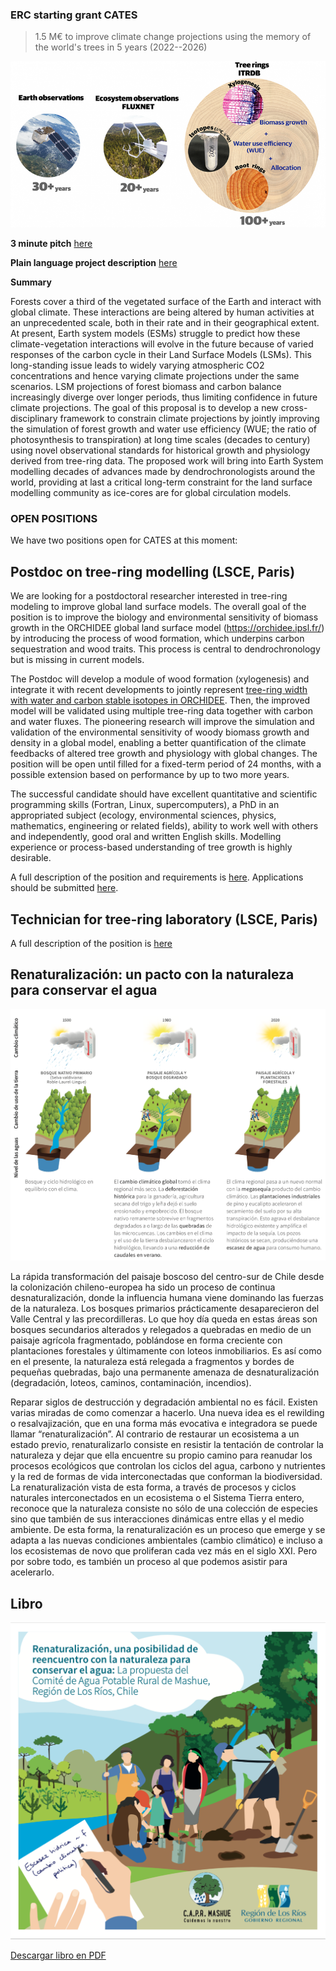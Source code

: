 ### ERC starting grant CATES
> 1.5 M€ to improve climate change projections using the memory of the world's trees in 5 years (2022--2026)

<img src="images/ERC2_CNRS.png?raw=true"/>

**3 minute pitch** [here](https://youtu.be/PJB53PxxH5A)

**Plain language project description** [here](https://www.universite-paris-saclay.fr/en/news/reading-tree-cores-better-predict-global-warming)

**Summary**

Forests cover a third of the vegetated surface of the Earth and interact with global climate. These interactions are being altered by human activities at an unprecedented scale, both in their rate and in their geographical extent. At present, Earth system models (ESMs) struggle to predict how these climate-vegetation interactions will evolve in the future because of varied responses of the carbon cycle in their Land Surface Models (LSMs). This long-standing issue leads to widely varying atmospheric CO2 concentrations and hence varying climate projections under the same scenarios. LSM projections of forest biomass and carbon balance increasingly diverge over longer periods, thus limiting confidence in future climate projections. The goal of this proposal is to develop a new cross-disciplinary framework to constrain climate projections by jointly improving the simulation of forest growth and water use efficiency (WUE; the ratio of photosynthesis to transpiration) at long time scales (decades to century) using novel observational standards for historical growth and physiology derived from tree-ring data. The proposed work will bring into Earth System modelling decades of advances made by dendrochronologists around the world, providing at last a critical long-term constraint for the land surface modelling community as ice-cores are for global circulation models.
<!--The following three objectives are addressed: (1) advance the mechanistic representation of tree-ring growth and stable isotopes in the global LSM ORCHIDEE, the terrestrial component of the IPSL ESM; (2) use tree-ring data together with eddy covariance flux measurements to improve the capability of the model to simulate the effects of changing climate, CO2 and nitrogen on forest growth and WUE; (3) provide the first climate simulations until 2100 constrained by historical forest responses. The constrained projections will reduce uncertainties on the feedbacks of altered tree growth and physiology on climate.--> 

### OPEN POSITIONS
We have two positions open for CATES at this moment:

## Postdoc on tree-ring modelling (LSCE, Paris)
We are looking for a postdoctoral researcher interested in tree-ring modeling to improve global land surface models. The overall goal of the position is to improve the biology and environmental sensitivity of biomass growth in the ORCHIDEE global land surface model (https://orchidee.ipsl.fr/) by introducing the process of wood formation, which underpins carbon sequestration and wood traits. This process is central to dendrochronology but is missing in current models. 

The Postdoc will develop a module of wood formation (xylogenesis) and integrate it with recent developments to jointly represent [tree-ring width with water and carbon stable isotopes in ORCHIDEE](https://bg.copernicus.org/articles/18/3781/2021/bg-18-3781-2021.html). Then, the improved model will be validated using multiple tree-ring data together with carbon and water fluxes. The pioneering research will improve the simulation and validation of the environmental sensitivity of woody biomass growth and density in a global model, enabling a better quantification of the climate feedbacks of altered tree growth and physiology with global changes. The position will be open until filled for a fixed-term period of 24 months, with a possible extension based on performance by up to two more years. 

The successful candidate should have excellent quantitative and scientific programming skills (Fortran, Linux, supercomputers), a PhD in an appropriated subject (ecology, environmental sciences, physics, mathematics, engineering or related fields), ability to work well with others and independently, good oral and written English skills. Modelling experience or process-based understanding of tree growth is highly desirable.

A full description of the position and requirements is [here](https://sharebox.lsce.ipsl.fr/index.php/s/18xKa3Sy7sFaBVW).
Applications should be submitted [here](https://emploi.cnrs.fr/Offres/CDD/UMR8212-JONBAR-001/Default.aspx?lang=EN).



## Technician for tree-ring laboratory (LSCE, Paris)
A full description of the position is [here](https://sharebox.lsce.ipsl.fr/index.php/s/YjuLfpqtjzat5AK)

<!--I am hiring my team for the CATES ERC starting grant. I look for a motivated technician, 2 postdocs and 1 PhD student. Please email me at [Dr. Jonathan Barichivich](mailto:campsidium@gmail.com?) with the subject CATES TEAM HIRING if you are interested in joining us. We are hiring a postdoc on tree-ring modelling and an experienced technician for the tree-ring laboratory.-->







## Renaturalización: un pacto con la naturaleza para conservar el agua

<img src="images/fig05_manual_apr.png?raw=true"/>


La rápida transformación del paisaje boscoso del centro-sur de Chile desde la colonización chileno-europea ha sido un proceso de continua desnaturalización, donde la influencia humana viene dominando las fuerzas de la naturaleza. Los bosques primarios prácticamente desaparecieron del Valle Central y las precordilleras. Lo que hoy día queda en estas áreas son bosques secundarios alterados y relegados a quebradas en medio de un paisaje agrícola fragmentado, poblándose en forma creciente con plantaciones forestales y últimamente con loteos inmobiliarios. Es así como en el presente, la naturaleza está relegada a fragmentos y bordes de pequeñas quebradas, bajo una permanente amenaza de desnaturalización (degradación, loteos, caminos, contaminación, incendios).

Reparar siglos de destrucción y degradación ambiental no es fácil. Existen varias miradas de como comenzar a hacerlo. Una nueva idea es el rewilding o resalvajización, que en una forma más evocativa e integradora se puede llamar “renaturalización”. Al contrario de restaurar un ecosistema a un estado previo, renaturalizarlo consiste en resistir la tentación de controlar la naturaleza y dejar que ella encuentre su propio camino para reanudar los procesos ecológicos que controlan los ciclos del agua, carbono y nutrientes y la red de formas de vida interconectadas que conforman la biodiversidad. La renaturalización vista de esta forma, a través de procesos y ciclos naturales interconectados en un ecosistema o el Sistema Tierra entero, reconoce que la naturaleza consiste no sólo de una colección de especies sino que también de sus interacciones dinámicas entre ellas y el medio ambiente. De esta forma, la renaturalización es un proceso que emerge y se adapta a las nuevas condiciones ambientales (cambio climático) e incluso a los ecosistemas de novo que proliferan cada vez más en el siglo XXI. Pero por sobre todo, es también un proceso al que podemos asistir para acelerarlo.


## Libro 

<img src="images/cover_manual_apr.png?raw=true"/>

[Descargar libro en PDF](https://sharebox.lsce.ipsl.fr/index.php/s/SfqNb9MtyAli5by)
